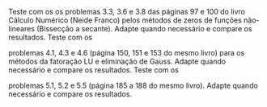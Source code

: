 Teste com os os problemas 3.3, 3.6 e 3.8 das páginas 97 e 100 do livro Cálculo Numérico (Neide Franco) pelos métodos de zeros de funções não-lineares (Bissecção a secante). Adapte quando necessário e compare os resultados.
Teste com os 

problemas   4.1, 4.3 e 4.6 (página  150, 151 e 153 do mesmo livro) para os métodos da fatoração LU e eliminação de Gauss.  Adapte quando necessário e compare os resultados.
Teste com os 

problemas 5.1, 5.2 e 5.5 (página 185 a 188 do mesmo livro). Adapte quando necessário e compare os resultados.